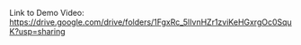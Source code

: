 Link to Demo Video: https://drive.google.com/drive/folders/1FgxRc_5lIvnHZr1zviKeHGxrgOc0SquK?usp=sharing
